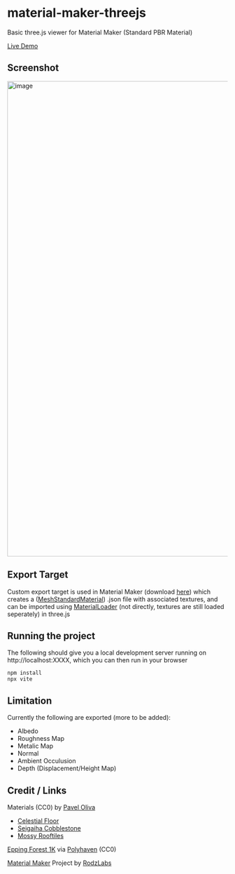 # material-maker-threejs


Basic three.js viewer for Material Maker (Standard PBR Material)

[Live Demo](https://williamchange.github.io/projects/mmthreejs/)

## Screenshot
<img width="1085" alt="image" src="https://github.com/user-attachments/assets/107abfda-9fa1-4d3f-9400-7d6409a956f6" />

## Export Target
Custom export target is used in Material Maker (download [here](https://raw.githubusercontent.com/williamchange/material-maker-threejs/refs/heads/master/mm_target/meshstandardmat.mme)) which creates a ([MeshStandardMaterial](https://threejs.org/docs/#api/en/materials/MeshStandardMaterial)) .json file with associated textures, and can be imported using [MaterialLoader](https://threejs.org/docs/#api/en/loaders/MaterialLoader) (not directly, textures are still loaded seperately) in three.js

## Running the project

The following should give you a local development server running on http://localhost:XXXX, which you can then run in your browser

```text
npm install
npx vite
```

## Limitation

Currently the following are exported (more to be added):
- Albedo
- Roughness Map
- Metalic Map
- Normal
- Ambient Occulusion
- Depth (Displacement/Height Map)

## Credit / Links

Materials (CC0) by [Pavel Oliva](https://x.com/pavel_Oliva)
- [Celestial Floor](https://materialmaker.org/material?id=751)
- [Seigaiha Cobblestone](https://materialmaker.org/material?id=982)
- [Mossy Rooftiles](https://materialmaker.org/material?id=1088)

[Epping Forest 1K](https://polyhaven.com/a/epping_forest_01) via [Polyhaven](https://dev.polyhaven.com/) (CC0)

[Material Maker](https://github.com/RodZill4/material-maker/) Project by [RodzLabs](https://github.com/RodZill4)